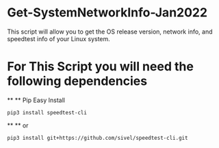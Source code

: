 # Get-SystemNetworkInfo-Jan2022
This script will allow you to get the OS release version, network info, and speedtest info of your Linux system. 

# For This Script you will need the following dependencies

** ** Pip Easy Install 
```
pip3 install speedtest-cli
```

** ** or
```
pip3 install git+https://github.com/sivel/speedtest-cli.git
```
